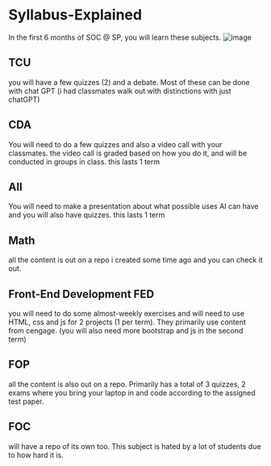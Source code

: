 # Syllabus-Explained
In the first 6 months of SOC @ SP, you will learn these subjects.
![image](https://github.com/user-attachments/assets/ef37d58e-ced4-496c-906b-b944e257adee)

## TCU
you will have a few quizzes (2) and a debate. Most of these can be done with chat GPT (i had classmates walk out with distinctions with just chatGPT)

## CDA
You will need to do a few quizzes and also a video call with your classmates. the video call is graded based on how you do it, and will be conducted in groups in class. this lasts 1 term

## AII
You will need to make a presentation about what possible uses AI can have and you will also have quizzes. this lasts 1 term

## Math
all the content is out on a repo i created some time ago and you can check it out.

## Front-End Development FED
you will need to do some almost-weekly exercises and will need to use HTML, css and js for 2 projects (1 per term). They primarily use content from cengage. (you will also need more bootstrap and js in the second term)

## FOP
all the content is also out on a repo. Primarily has a total of 3 quizzes, 2 exams where you bring your laptop in and code according to the assigned test paper.

## FOC
will have a repo of its own too. This subject is hated by a lot of students due to how hard it is.
